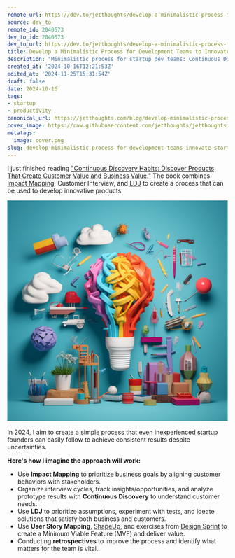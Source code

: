 ```yaml
---
remote_url: https://dev.to/jetthoughts/develop-a-minimalistic-process-for-development-teams-to-innovate-3im5
source: dev_to
remote_id: 2040573
dev_to_id: 2040573
dev_to_url: https://dev.to/jetthoughts/develop-a-minimalistic-process-for-development-teams-to-innovate-3im5
title: Develop a Minimalistic Process for Development Teams to Innovate
description: "Minimalistic process for startup dev teams: Continuous Discovery Habits, Impact Mapping, LDJ framework. Boost innovation, improve productivity, deliver MVPs faster ✓"
created_at: '2024-10-16T12:21:53Z'
edited_at: '2024-11-25T15:31:54Z'
draft: false
date: 2024-10-16
tags:
- startup
- productivity
canonical_url: https://jetthoughts.com/blog/develop-minimalistic-process-for-development-teams-innovate-startup-productivity/
cover_image: https://raw.githubusercontent.com/jetthoughts/jetthoughts.github.io/master/content/blog/develop-minimalistic-process-for-development-teams-innovate-startup-productivity/cover.png
metatags:
  image: cover.png
slug: develop-minimalistic-process-for-development-teams-innovate-startup-productivity
---
```

I just finished reading ["Continuous Discovery Habits: Discover Products That Create Customer Value and Business Value."](https://www.goodreads.com/book/show/58046715-continuous-discovery-habits?ref=rae_0) The book combines [Impact Mapping](https://www.impactmapping.org/), Customer Interview, and [LDJ](https://go.ajsmart.com/ldj) to create a process that can be used to develop innovative products.

![fun and colourful image denoting ideation and brand strategy](file_0.png)

In 2024, I aim to create a simple process that even inexperienced startup founders can easily follow to achieve consistent results despite uncertainties.

**Here's how I imagine the approach will work:**

- Use **Impact Mapping** to prioritize business goals by aligning customer behaviors with stakeholders.
- Organize interview cycles, track insights/opportunities, and analyze prototype results with **Continuous Discovery** to understand customer needs.
- Use **LDJ** to prioritize assumptions, experiment with tests, and ideate solutions that satisfy both business and customers.
- Use **User Story Mapping**, [ShapeUp](https://basecamp.com/shapeup), and exercises from [Design Sprint](https://www.ajsmart.com/how-to-design-sprint) to create a Minimum Viable Feature (MVF) and deliver value.
- Conducting **retrospectives** to improve the process and identify what matters for the team is vital.
